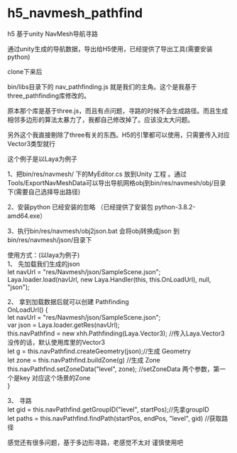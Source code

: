 # h5_navmesh_pathfind

h5 基于unity NavMesh导航寻路   

通过unity生成的导航数据，导出给H5使用，已经提供了导出工具(需要安装python)  

clone下来后  

bin/libs目录下的 nav_pathfinding.js 就是我们的主角。这个是我基于three_pathfinding库修改的。  

原本那个库是基于three.js，而且有点问题，寻路的时候不会生成路径。而且生成相邻多边形的算法太暴力了，我都自己修改掉了。应该没太大问题。  

另外这个我直接剔除了three有关的东西。H5的引擎都可以使用，只需要传入对应Vector3类型就行  


这个例子是以Laya为例子  

1、把bin/res/navmesh/ 下的MyEditor.cs 放到Unity 工程 。通过Tools/ExportNavMeshData可以导出导航网格obj到bin/res/navmesh/obj/目录下(需要自己选择导出路径)  

2、安装python 已经安装的忽略 （已经提供了安装包 python-3.8.2-amd64.exe） 

3、执行bin/res/navmesh/obj2json.bat 会将obj转换成json 到bin/res/navmesh/json/目录下  


使用方式：(以laya为例子)  
1、	先加载我们生成的json  
	let navUrl = "res/Navmesh/json/SampleScene.json";  
	Laya.loader.load(navUrl, new Laya.Handler(this, this.OnLoadUrl), null, "json");  
	
2、	拿到加载数据后就可以创建 Pathfinding  
	OnLoadUrl() {   
        let navUrl = "res/Navmesh/json/SampleScene.json";  
        var json = Laya.loader.getRes(navUrl);         
        this.navPathfind = new xhh.Pathfinding(Laya.Vector3); //传入Laya.Vector3 没传的话，默认使用库里的Vector3  
        let g = this.navPathfind.createGeometry(json);//生成 Geometry          
        let zone = this.navPathfind.buildZone(g) //生成 Zone  
        this.navPathfind.setZoneData("level", zone); //setZoneData 两个参数，第一个是key 对应这个场景的Zone          
    }  

3、	寻路  
	 let gid = this.navPathfind.getGroupID("level", startPos);//先拿groupID  
     let paths = this.navPathfind.findPath(startPos, endPos, "level", gid) //获取路径  
	 

感觉还有很多问题，基于多边形寻路，老感觉不太对 谨慎使用吧

